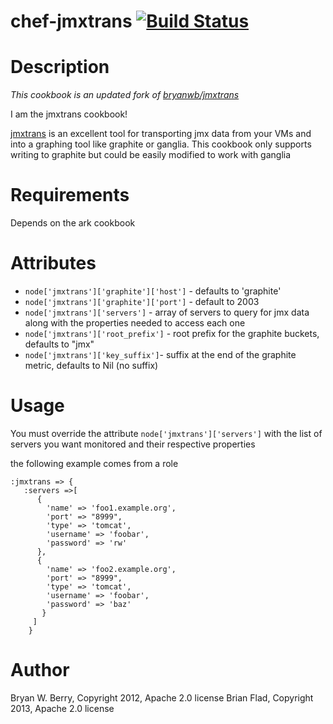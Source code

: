 # chef-jmxtrans [![Build Status](https://secure.travis-ci.org/bflad/chef-jmxtrans.png?branch=master)](http://travis-ci.org/bflad/chef-jmxtrans)

Description
===========

_This cookbook is an updated fork of [bryanwb/jmxtrans](https://github.com/bryanwb/jmxtrans)_

I am the jmxtrans cookbook!

[jmxtrans](https://github.com/lookfirst/jmxtrans) is an excellent tool
for transporting jmx data from your VMs and into a graphing tool like
graphite or ganglia. This cookbook only supports writing to graphite
but could be easily modified to work with ganglia


Requirements
============

Depends on the ark cookbook


Attributes
==========

* `node['jmxtrans']['graphite']['host']` - defaults to 'graphite'
* `node['jmxtrans']['graphite']['port']` - default to 2003
* `node['jmxtrans']['servers']` - array of servers to query for jmx data
  along with the properties needed to access each one
* `node['jmxtrans']['root_prefix']` - root prefix for the graphite
  buckets, defaults to "jmx"
* `node['jmxtrans']['key_suffix']`- suffix at the end of the graphite metric,
  defaults to Nil (no suffix)


Usage
=====

You must override the attribute `node['jmxtrans']['servers']` with the
list of servers you want monitored and their respective properties

the following example comes from a role

```
:jmxtrans => {
   :servers =>[
      {
        'name' => 'foo1.example.org',
        'port' => "8999",
        'type' => 'tomcat',
        'username' => 'foobar',
        'password' => 'rw'
      },
      {
        'name' => 'foo2.example.org',
        'port' => "8999",
        'type' => 'tomcat',
        'username' => 'foobar',
        'password' => 'baz'
       }
     ]
    }
```

Author
======

Bryan W. Berry, Copyright 2012, Apache 2.0 license
Brian Flad, Copyright 2013, Apache 2.0 license
